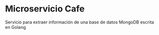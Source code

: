 # Microservicio Cafe
Servicio para extraer información de una base de datos MongoDB escrita en Golang
